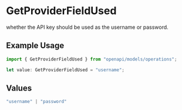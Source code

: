 # GetProviderFieldUsed

whether the API key should be used as the username or password.

## Example Usage

```typescript
import { GetProviderFieldUsed } from "openapi/models/operations";

let value: GetProviderFieldUsed = "username";
```

## Values

```typescript
"username" | "password"
```